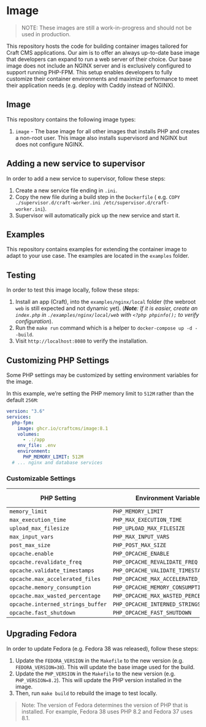 # Image

> NOTE: These images are still a work-in-progress and should not be used in production.

This repository hosts the code for building container images tailored for Craft CMS applications. Our aim is to offer an always up-to-date base image that developers can expand to run a web server of their choice. Our base image does not include an NGINX server and is exclusively configured to support running PHP-FPM. This setup enables developers to fully customize their container environments and maximize performance to meet their application needs (e.g. deploy with Caddy instead of NGINX). 

## Image

This repository contains the following image types:

1. `image` - The base image for all other images that installs PHP and creates a non-root user. This image also installs supervisord and NGINX but does not configure NGINX.

## Adding a new service to supervisor

In order to add a new service to supervisor, follow these steps:

1. Create a new service file ending in `.ini`.
2. Copy the new file during a build step in the `Dockerfile` (
   e.g. `COPY ./supervisor.d/craft-worker.ini /etc/supervisor.d/craft-worker.ini`).
3. Supervisor will automatically pick up the new service and start it.

## Examples

This repository contains examples for extending the container image to adapt to your use case. The examples are located in the `examples` folder.

## Testing

In order to test this image locally, follow these steps:

1. Install an app (Craft), into the `examples/nginx/local` folder (the
   webroot `web` is still expected and not dynamic yet). (_**Note**: If it is easier, create an `index.php`
   in `./examples/nginx/local/web` with `<?php phpinfo();` to verify configuration_).
2. Run the `make run` command which is a helper to `docker-compose up -d --build`.
3. Visit `http://localhost:8080` to verify the installation.

## Customizing PHP Settings

Some PHP settings may be customized by setting environment variables for the image.

In this example, we’re setting the PHP memory limit to `512M` rather than the default `256M`:

```yaml
version: "3.6"
services:
  php-fpm:
    image: ghcr.io/craftcms/image:8.1
    volumes:
      - .:/app
    env_file: .env
    environment:
      PHP_MEMORY_LIMIT: 512M
  # ... nginx and database services
```

### Customizable Settings

| PHP Setting                       | Environment Variable                  | Default Value |
| --------------------------------- | ------------------------------------- | ------------- |
| `memory_limit`                    | `PHP_MEMORY_LIMIT`                    | `256M`        |
| `max_execution_time`              | `PHP_MAX_EXECUTION_TIME`              | `120`         |
| `upload_max_filesize`             | `PHP_UPLOAD_MAX_FILESIZE`             | `20M`         |
| `max_input_vars`                  | `PHP_MAX_INPUT_VARS`                  | `1000`        |
| `post_max_size`                   | `PHP_POST_MAX_SIZE`                   | `8M`          |
| `opcache.enable`                  | `PHP_OPCACHE_ENABLE`                  | `1`           |
| `opcache.revalidate_freq`         | `PHP_OPCACHE_REVALIDATE_FREQ`         | `0`           |
| `opcache.validate_timestamps`     | `PHP_OPCACHE_VALIDATE_TIMESTAMPS`     | `0`           |
| `opcache.max_accelerated_files`   | `PHP_OPCACHE_MAX_ACCELERATED_FILES`   | `10000`       |
| `opcache.memory_consumption`      | `PHP_OPCACHE_MEMORY_CONSUMPTION`      | `256`         |
| `opcache.max_wasted_percentage`   | `PHP_OPCACHE_MAX_WASTED_PERCENTAGE`   | `10`          |
| `opcache.interned_strings_buffer` | `PHP_OPCACHE_INTERNED_STRINGS_BUFFER` | `16`          |
| `opcache.fast_shutdown`           | `PHP_OPCACHE_FAST_SHUTDOWN`           | `1`           |

## Upgrading Fedora

In order to update Fedora (e.g. Fedora 38 was released), follow these steps:

1. Update the `FEDORA_VERSION` in the `Makefile` to the new version (e.g. `FEDORA_VERSION=38`). This will update the
   base image used for the build.
2. Update the `PHP_VERSION` in the `Makefile` to the new version (e.g. `PHP_VERSION=8.2`). This will update the
   PHP version installed in the image.
3. Then, run `make build` to rebuild the image to test locally.

> Note: The version of Fedora determines the version of PHP that is installed. For example, Fedora 38 uses PHP 8.2 and Fedora 37 uses 8.1.


